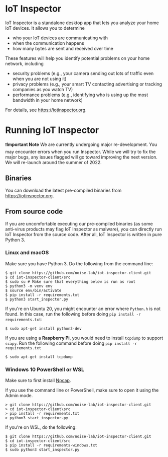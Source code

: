 # IoT Inspector

IoT Inspector is a standalone desktop app that lets you analyze your home IoT devices. It allows you to determine

* who your IoT devices are communicating with
* when the communication happens
* how many bytes are sent and received over time

These features will help you identify potential problems on your home network, including

* security problems (e.g., your camera sending out lots of traffic even when you are not using it)
* privacy problems (e.g., your smart TV contacting advertising or tracking companies as you watch TV)
* performance problems (e.g., identifying who is using up the most bandwidth in your home network)

For details, see https://iotinspector.org.

# Running IoT Inspector

❗**Important Note** We are currently undergoing major re-development. You may encounter errors when you run Inspector. While we will try to fix the major bugs, any issues flagged will go toward improving the next version. We will re-launch around the summer of 2022.

## Binaries

You can download the latest pre-compiled binaries from https://iotinspector.org.

## From source code

If you are uncomfortable executing our pre-compiled binaries (as some anti-virus products may flag IoT Inspector as malware), you can directly run IoT Inspector from the source code. After all, IoT Inspector is written in pure Python 3. 

### Linux and macOS

Make sure you have Python 3. Do the following from the command line:

```
$ git clone https://github.com/noise-lab/iot-inspector-client.git
$ cd iot-inspector-client/src
$ sudo su # Make sure that everything below is run as root
$ python3 -m venv env
$ source env/bin/activate
$ pip install -r requirements.txt
$ python3 start_inspector.py
```

If you're on Ubuntu 20, you might encounter an error where `Python.h` is not found. In this case, run the following before doing `pip install -r requirements.txt`:

```
$ sudo apt-get install python3-dev
```

If you are using a **Raspberry Pi**, you would need to install `tcpdump` to support `scapy`. Run the following command before doing `pip install -r requirements.txt`
```
$ sudo apt-get install tcpdump
```


### Windows 10 PowerShell or WSL

Make sure to first install [Npcap](https://nmap.org/dist/nmap-7.80-setup.exe). 

If you use the command line or PowerShell, make sure to open it using the Admin mode.

```
> git clone https://github.com/noise-lab/iot-inspector-client.git
> cd iot-inspector-client\src
> pip install -r requirements.txt
> python3 start_inspector.py
```

If you're on WSL, do the following:

```
$ git clone https://github.com/noise-lab/iot-inspector-client.git
$ cd iot-inspector-client/src
$ pip install -r requirements-windows.txt
$ sudo python3 start_inspector.py
```

